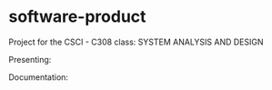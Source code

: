 # software-product
<!DOCTYPE html>
<html>
  <body>
  <head>Project for the CSCI - C308 class: SYSTEM ANALYSIS AND DESIGN</head>
  <p>Presenting: </p>
  <p>Documentation: </p>
  </body>
</html>
